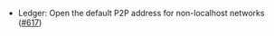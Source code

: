 - Ledger: Open the default P2P address for non-localhost networks
  ([#617](https://github.com/anoma/anoma/pull/617))